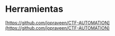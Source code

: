# Herramientas

[https://github.com/jopraveen/CTF-AUTOMATION](https://github.com/jopraveen/CTF-AUTOMATION)


